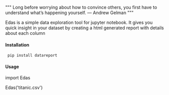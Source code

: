 """ Long before worrying about how to convince others, you first have to understand what’s happening yourself. — Andrew Gelman """

Edas is a simple data exploration tool for jupyter notebook.
It gives you quick insight in your dataset by creating a html generated report with details about each column

#### Installation 
``` pip install datareport```

#### Usage
import Edas

Edas('titanic.csv')

